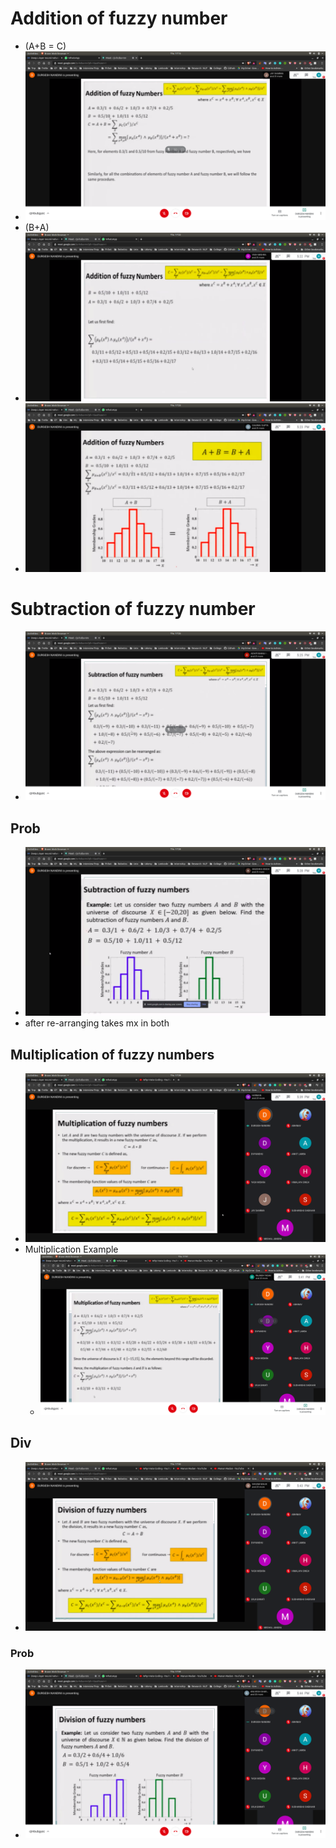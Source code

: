 # Addition of fuzzy number
- (A+B = C)
- ![addition](addition.jpg)
- (B+A)
- ![ba](ba.jpg)
- ![sm](sm.jpg)

# Subtraction of fuzzy number
- ![sub](sub.jpg)

## Prob
- ![prob](prob.jpg)
- after re-arranging takes mx in both

## Multiplication of fuzzy numbers
- ![mul](mul.jpg)
- Multiplication Example
   - ![mul_eg](mul_eg.jpg)

## Div
- ![div](div.jpg)

### Prob
  - ![prob2](prob2.jpg)